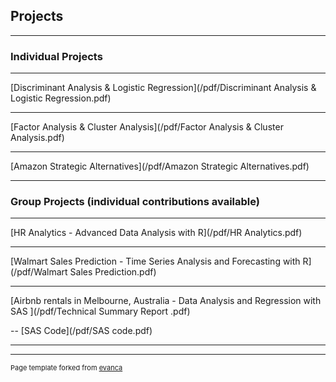 ## Projects

---

### Individual Projects 

---
[Discriminant Analysis & Logistic Regression](/pdf/Discriminant Analysis & Logistic Regression.pdf)


---
[Factor Analysis & Cluster Analysis](/pdf/Factor Analysis & Cluster Analysis.pdf)


---
[Amazon Strategic Alternatives](/pdf/Amazon Strategic Alternatives.pdf)


---

### Group Projects (individual contributions available)

---
[HR Analytics - Advanced Data Analysis with R](/pdf/HR Analytics.pdf)


---
[Walmart Sales Prediction - Time Series Analysis and Forecasting with R](/pdf/Walmart Sales Prediction.pdf)


---
[Airbnb rentals in Melbourne, Australia - Data Analysis and Regression with SAS ](/pdf/Technical Summary Report .pdf)

--
[SAS Code](/pdf/SAS code.pdf)

---




---
<p style="font-size:11px">Page template forked from <a href="https://github.com/evanca/quick-portfolio">evanca</a></p>
<!-- Remove above link if you don't want to attibute -->
